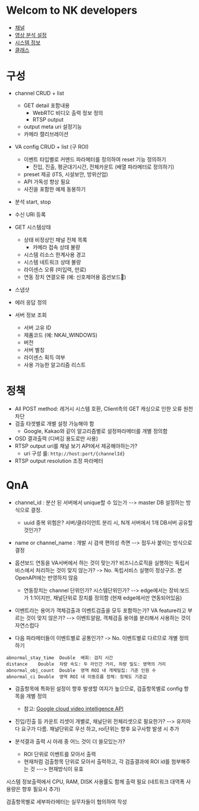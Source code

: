 # Welcom to NK developers

<!-- * [Introduction](README.md) -->
* [채널](channels.md)
* [영상 분석 설정](va.md)
* [시스템 정보](systeminfo.md)
* [클래스](classes.md)


# 구성

* channel CRUD + list
  - GET detail 포함내용
      - WebRTC 비디오 출력 정보 정의
      - RTSP output
  - output meta uri 설정기능
  - 카메라 캘리브레이션
* VA config CRUD + list (구 ROI)
   - 이벤트 타입별로 커맨드 파라메터를 정의하여 reset 기능 정의하기
      - 진입, 진출, 평균대기시간, 전체카운트 (배열 파라메터로 정의하기)
   - preset 제공 (ITS, 시설보안, 방위산업)
   - API 가독성 향상 필요
   - 사진을 포함한 예제 동봉하기
* 분석 start, stop
* 수신 URI 등록
* GET 시스템상태
  - 상태 비정상인 채널 전체 목록
    - 카메라 접속 상태 불량
  - 시스템 리소스 한계사용 경고
  - 시스템 네트워크 상태 불량
  - 라이센스 오류 (미입력, 만료)
  - 연동 장치 연결오류 (예: 신호제어용 옵션보드)
* 스냅샷

* 에러 응답 정의

* 서버 정보 조회
  - 서버 고유 ID
  - 제품코드 (예: NKAI_WINDOWS)
  - 버전
  - 서버 별칭
  - 라이센스 획득 여부
  - 사용 가능한 알고리즘 리스트


# 정책
* All POST method: 레거시 시스템 호환, Client측의 GET 캐싱으로 인한 오류 원천차단
* 검출 타겟별로 개별 설정 가능해야 함
  - Google, Kakao와 같이 알고리즘별로 설정파라메터를 개별 정의함
* OSD 결과출력 (디버깅 용도로만 사용)
* RTSP output uri를 채널 보기 API에서 제공해야하는가?
  - uri 구성 룰: `http://host:port/{channelId}`
* RTSP output resolution 조정 파라메터


# QnA
- channel_id : 분산 된 서버에서 unique할 수 있는가 --> master DB 설정하는 방식으로 결정.
  - uuid 중복 위험은? 서버/클라이언트 분리 시, N개 서버에서 1개 DB서버 공유할 것인가?
- name or channel_name : 개발 시 검색 편의성 측면 --> 접두사 붙이는 방식으로 결정
- 옵션보드 연동을 VA서버에서 하는 것이 맞는가? 비즈니스로직을 실행하는 독립서비스에서 처리하는 것이 맞지 않는가? -> No. 독립서비스 실행이 정상구조. 본 OpenAPI에는 반영하지 않음
  - 연동장치는 channel 단위인가? 시스템단위인가? --> edge에서는 장비:보드가 1:1이지만, 채널단위로 장치를 정의함 (현재 edge에서만 연동되어있음)
- 이벤트라는 용어가 객체검출과 이벤트검출을 모두 포함하는가? VA feature라고 부르는 것이 맞지 않은가?
  --> 이벤트알람, 객체검출 용어를 분리해서 사용하는 것이 자연스럽다


- 다음 파라메터들이 이벤트별로 공통인가?
  -> No. 이벤트별로 다르므로 개별 정의하기
```
abnormal_stay_time	Double	배회: 검지 시간
distance	Double	차량 속도: 두 라인간 거리, 차량 밀도: 영역의 거리
abnormal_obj_count	Double	영역 ROI 내 개체밀집: 기준 인원 수
abnormal_ci	Double	영역 ROI 내 이동흐름 정체: 정체도 기준값
```
  - 검출항목에 특화된 설정이 향후 발생할 여지가 높으므로, 검출항목별로 config 항목을 개별 정의
     - 참고: [Google cloud video intelligence API](https://cloud.google.com/video-intelligence/docs/reference/rest/v1p3beta1/videos/annotate#videocontext)

- 진입/진출 등 카운트 리셋이 개별로, 채널단위 전체리셋으로 필요한가?
  --> 유저마다 요구가 다름. 채널단위로 우선 하고, roi단위는 향후 요구사항 발생 시 추가
- 분석결과 출력 시 아래 중 어느 것이 더 쓸모있는가?
   - ROI 단위로 이벤트를 모아서 출력
   - 현재처럼 검출항목 단위로 모아서 출력하고, 각 검출결과에 ROI id를 첨부해주는 것
     ---> 현재방식이 유효


시스템 정보출력에서 CPU, RAM, DISK 사용률도 함께 출력 필요 (네트워크 대역폭 사용량은 향후 필요시 추가)


검출항목별로 세부파라메터는 실무자들이 협의하여 작성
